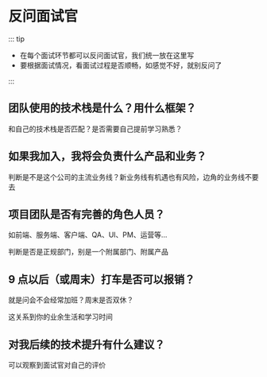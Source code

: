 # 反问面试官

::: tip

- 在每个面试环节都可以反问面试官，我们统一放在这里写
- 要根据面试情况，看面试过程是否顺畅，如感觉不好，就别反问了

:::

## 团队使用的技术栈是什么？用什么框架？

和自己的技术栈是否匹配？是否需要自己提前学习熟悉？

## 如果我加入，我将会负责什么产品和业务？

判断是不是这个公司的主流业务线？新业务线有机遇也有风险，边角的业务线不要去

## 项目团队是否有完善的角色人员？

如前端、服务端、客户端、QA、UI、PM、运营等...

判断是否是正规部门，别是一个附属部门、附属产品

## 9 点以后（或周末）打车是否可以报销？

就是问会不会经常加班？周末是否双休？

这关系到你的业余生活和学习时间

## 对我后续的技术提升有什么建议？

可以观察到面试官对自己的评价
